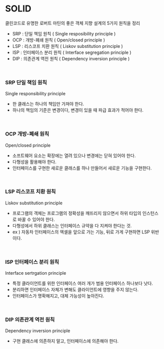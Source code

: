 # SOLID

클린코드로 유명한 로버트 마틴의 좋은 객체 지향 설계의 5가지 원칙을 정리

- SRP : 단일 책임 원칙 ( Single resposibility principle )
- OCP : 개방-폐쇄 원칙 ( Open/closed principle )
- LSP : 리스코프 치환 원칙 ( Liskov substitution principle )
- ISP : 인터페이스 분리 원칙 ( Interface segregation principle )
- DIP : 의존관계 역전 원칙 ( Dependency inversion principle )

<br>

### SRP 단일 책임 원칙

Single responsibility principle

- 한 클래스는 하나의 책임만 가져야 한다.
- 하나의 책임의 기준은 변경이다, 변경이 있을 때 파급 효과가 적어야 한다.

<br>

### OCP 개방-폐쇄 원칙

Open/closed principle

- 소프트웨어 요소는 확장에는 열려 있으나 변경에는 닫혀 있어야 한다.
- 다형성을 활용해야 한다.
- 인터페이스를 구현한 새로운 클래스를 하나 만들어서 새로운 기능을 구현한다.

<br>

### LSP 리스코프 치환 원칙

Liskov substitution principle

- 프로그램의 객체는 프로그램의 정확성을 깨뜨리지 않으면서 하위 타입의 인스턴스로 바꿀 수 있어야 한다.
- 다형성에서 하위 클래스는 인터페이스 규약을 다 지켜야 한다는 것.
- ex ) 자동차 인터페이스의 엑셀을 앞으로 가는 기능, 뒤로 가게 구현하면 LSP 위반이다.

<br>

### ISP 인터페이스 분리 원칙

Interface sertrgation principle

- 특정 클라이언트를 위한 인터페이스 여러 개가 범용 인터페이스 하나보다 낫다.
- 분리하면 인터페이스 자체가 변해도 클라이언트에 영향을 주지 않는다.
- 인터페이스가 명확해지고, 대체 가능성이 높아진다.

<br>

### DIP 의존관계 역전 원칙

Dependency inversion principle

- 구현 클래스에 의존하지 말고, 인터페이스에 의존해야 한다.
